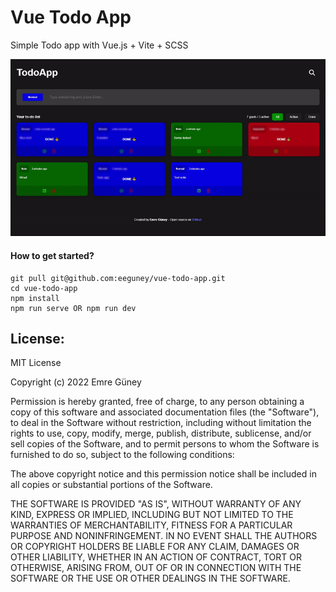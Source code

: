 # Vue Todo App
Simple Todo app with Vue.js + Vite + SCSS

![Vue Todo App](https://github.com/eeguney/vue-todo-app/blob/main/assets/DEMO.gif)

#### How to get started?

```
git pull git@github.com:eeguney/vue-todo-app.git
cd vue-todo-app
npm install
npm run serve OR npm run dev
```

## License:

MIT License

Copyright (c) 2022 Emre Güney

Permission is hereby granted, free of charge, to any person obtaining a copy
of this software and associated documentation files (the "Software"), to deal
in the Software without restriction, including without limitation the rights
to use, copy, modify, merge, publish, distribute, sublicense, and/or sell
copies of the Software, and to permit persons to whom the Software is
furnished to do so, subject to the following conditions:

The above copyright notice and this permission notice shall be included in all
copies or substantial portions of the Software.

THE SOFTWARE IS PROVIDED "AS IS", WITHOUT WARRANTY OF ANY KIND, EXPRESS OR
IMPLIED, INCLUDING BUT NOT LIMITED TO THE WARRANTIES OF MERCHANTABILITY,
FITNESS FOR A PARTICULAR PURPOSE AND NONINFRINGEMENT. IN NO EVENT SHALL THE
AUTHORS OR COPYRIGHT HOLDERS BE LIABLE FOR ANY CLAIM, DAMAGES OR OTHER
LIABILITY, WHETHER IN AN ACTION OF CONTRACT, TORT OR OTHERWISE, ARISING FROM,
OUT OF OR IN CONNECTION WITH THE SOFTWARE OR THE USE OR OTHER DEALINGS IN THE
SOFTWARE.
